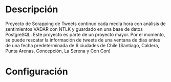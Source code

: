 # Descripción
Proyecto de Scrapping de Tweets continuo cada media hora con análisis de sentimientos VADAR con NTLK y guardado en una base de datos PostgreSQL. Este proyecto es parte de un proyecto mayor.
Por el momento, se puede rescatar la información de tweets de una ventana de dias antes de una fecha predeterminada de 6 ciudades de Chile (Santiago, Caldera, Punta Arenas, Concepción, La Serena y Con Con)

# Configuración
